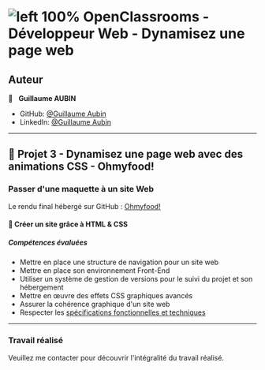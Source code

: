 # ![left 100%](https://github.com/thierry-laval/archives/blob/master/images/Logo_OpenClassrooms.png?raw=true) OpenClassrooms - Développeur Web - Dynamisez une page web

## Auteur

👤 &nbsp; **Guillaume AUBIN**

* GitHub: [@Guillaume Aubin](https://github.com/GuillaumeAubin?tab=repositories "Cliquez pour voir mes projets")
* LinkedIn: [@Guillaume Aubin](https://www.linkedin.com/in/aubinguillaume/ "Visitez mon profil LinkedIn")

***
## 📎 Projet 3 - Dynamisez une page web avec des animations CSS - Ohmyfood!

### Passer d'une maquette à un site Web

Le rendu final hébergé sur GitHub : [Ohmyfood!](https://guillaumeaubin.github.io/ohmyfood_Dynamiser_animations_CSS/)

#### 🔨 Créer un site grâce à HTML & CSS

##### Compétences évaluées

* Mettre en place une structure de navigation pour un site web
* Mettre en place son environnement Front-End
* Utiliser un système de gestion de versions pour le suivi du projet et son hébergement
* Mettre en œuvre des effets CSS graphiques avancés
* Assurer la cohérence graphique d'un site web
* Respecter les [spécifications fonctionnelles et techniques](https://s3.eu-west-1.amazonaws.com/course.oc-static.com/projects/Front-End+V2/P3+CSS+animations/DW+P3+-+Brief+creatif+-+Ohmyfood!.pdf "voir les spécifications")

***

### Travail réalisé

Veuillez me contacter pour découvrir l'intégralité du travail réalisé.
